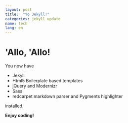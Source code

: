 ```yaml
---
layout: post
title:  "Yo Jekyll!"
categories: jekyll update
name: tech
lang: en
---
```


# 'Allo, 'Allo!

You now have

- Jekyll
- Html5 Boilerplate based templates
- jQuery and Modernizr
- Sass
- redcarpet markdown parser and Pygments highlighter

installed.

**Enjoy coding!**
